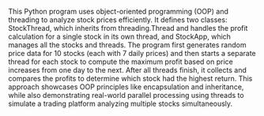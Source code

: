 This Python program uses object-oriented programming (OOP) and threading to analyze stock prices efficiently. It defines two classes: StockThread, which inherits from threading.Thread and handles the profit calculation for a single stock in its own thread, and StockApp, which manages all the stocks and threads. The program first generates random price data for 10 stocks (each with 7 daily prices) and then starts a separate thread for each stock to compute the maximum profit based on price increases from one day to the next. After all threads finish, it collects and compares the profits to determine which stock had the highest return. This approach showcases OOP principles like encapsulation and inheritance, while also demonstrating real-world parallel processing using threads to simulate a trading platform analyzing multiple stocks simultaneously.
